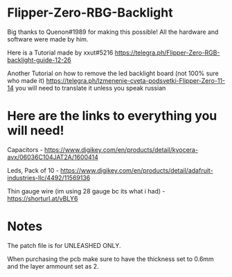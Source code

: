 # Flipper-Zero-RBG-Backlight

Big thanks to Quenon#1989 for making this possible! All the hardware and software were made by him.


Here is a Tutorial made by xxut#5216 https://telegra.ph/Flipper-Zero-RGB-backlight-guide-12-26

Another Tutorial on how to remove the led backlight board (not 100% sure who made it) https://telegra.ph/Izmenenie-cveta-podsvetki-Flipper-Zero-11-14 you will need to translate it unless you speak russian








# Here are the links to everything you will need!


Capacitors - https://www.digikey.com/en/products/detail/kyocera-avx/06036C104JAT2A/1600414


Leds, Pack of 10 - https://www.digikey.com/en/products/detail/adafruit-industries-llc/4492/11569136


Thin gauge wire (im using 28 gauge bc its what i had) - https://shorturl.at/vBLY6

# Notes
The patch file is for UNLEASHED ONLY.

When purchasing the pcb make sure to have the thickness set to 0.6mm and the layer ammount set as 2.
